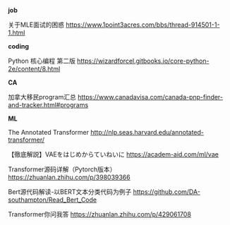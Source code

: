 **job**

关于MLE面试的困惑    https://www.1point3acres.com/bbs/thread-914501-1-1.html




**coding**

Python 核心编程 第二版 https://wizardforcel.gitbooks.io/core-python-2e/content/8.html





**CA**

加拿大移民program汇总 https://www.canadavisa.com/canada-pnp-finder-and-tracker.html#programs





**ML**

The Annotated Transformer http://nlp.seas.harvard.edu/annotated-transformer/

【徹底解説】VAEをはじめからていねいに  https://academ-aid.com/ml/vae

Transformer源码详解（Pytorch版本）https://zhuanlan.zhihu.com/p/398039366

Bert源代码解读-以BERT文本分类代码为例子 https://github.com/DA-southampton/Read_Bert_Code

Transformer你问我答 https://zhuanlan.zhihu.com/p/429061708




